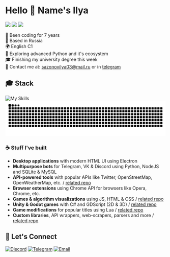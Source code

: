 # Hello 👋 Name's Ilya

[![](https://img.shields.io/badge/discord-@kesha__2293-%ffffff?color=5865F2&style=flat-square)](https://discord.gg/mh6ZwSSPcy)
[![](https://img.shields.io/badge/telegram-@MangoAvocadoSalad-%ffffff?color=229ED9&style=flat-square)](https://t.me/MangoAvocadoSalad)
[![](https://img.shields.io/badge/email-sazonovilya03@mail.ru-%ffffff?color=d14836&style=flat-square)](mailto:sazonovilya03@mail.ru)

🍂 Been coding for 7 years<br>
📌 Based in Russia<br>
🌍 English C1<br>
🌱 Exploring advanced Python and it's ecosystem<br>
🎓 Finishing my university degree this week<br>
📧 Contact me at: <a href="mailto:sazonovilya03@mail.ru">sazonovilya03@mail.ru</a> or in <a href="https://t.me/MangoAvocadoSalad">telegram</a><br>

## 🎓 Stack

![My Skills](https://skillicons.dev/icons?i=python,git,js,html,css,mysql,nodejs,discordjs,godot&perline=10)
<img style="background: transparent;" src="https://github.com/JustKesha/JustKesha/blob/output/github-contribution-grid-snake.svg" alt="Contribution Snake" />

### ☕ Stuff I've built

- **Desktop applications** with modern HTML UI using Electron
- **Multipurpose bots** for Telegram, VK & Discord using Python, NodeJS and SQLite & MySQL
- **API-powered tools** with popular APIs like Twitter, OpenStreetMap, OpenWeatherMap, etc. / [related repo](https://github.com/JustKesha/routing-by-pso)
- **Browser extensions** using Chrome API for browsers like Opera, Chrome, etc.
- **Games & algorithm visualizations** using JS, HTML & CSS / [related repo](https://github.com/JustKesha/js-pso-routing)
- **Unity & Godot games** with C# and GDScript (2D & 3D) / [related repo](https://github.com/JustKesha/godot-dragndrop-3d)
- **Game modifications** for popular titles using Lua / [related repo](https://github.com/JustKesha/dst-food-utils)
- **Custom libraries**, API wrappers, web-scrapers, parsers and more / [related repo](https://github.com/JustKesha/owm-api-wrapper)

## 📮 Let's Connect

<a href="https://discord.gg/mh6ZwSSPcy">
<img alt="Discord" height="30px" src="https://img.shields.io/badge/Discord-5865F2?style=flat-square&logo=discord&logoColor=white" /></a>

<a href="https://t.me/MangoAvocadoSalad">
<img alt="Telegram" height="30px" src="https://img.shields.io/badge/Telegram-2CA5E0?style=flat-square&logo=telegram&logoColor=white" /></a>

<a href="mailto:sazonovilya03@mail.ru">
<img alt="Email" height="30px" src="https://img.shields.io/badge/Email-D14836?style=flat-square&logo=gmail&logoColor=white" /></a>
